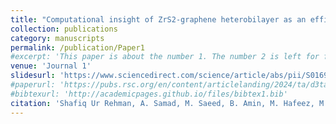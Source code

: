 ```yaml
---
title: "Computational insight of ZrS2-graphene heterobilayer as an efficient anode material "
collection: publications
category: manuscripts
permalink: /publication/Paper1
#excerpt: 'This paper is about the number 1. The number 2 is left for future work.'
venue: 'Journal 1'
slidesurl: 'https://www.sciencedirect.com/science/article/abs/pii/S0169433221003809'
#paperurl: 'https://pubs.rsc.org/en/content/articlelanding/2024/ta/d3ta07106e'
#bibtexurl: 'http://academicpages.github.io/files/bibtex1.bib'
citation: 'Shafiq Ur Rehman, A. Samad, M. Saeed, B. Amin, M. Hafeez, M. I. Mir, Z. Ling, Applied Surface Science 551 (2021) 149304 '
---
```

